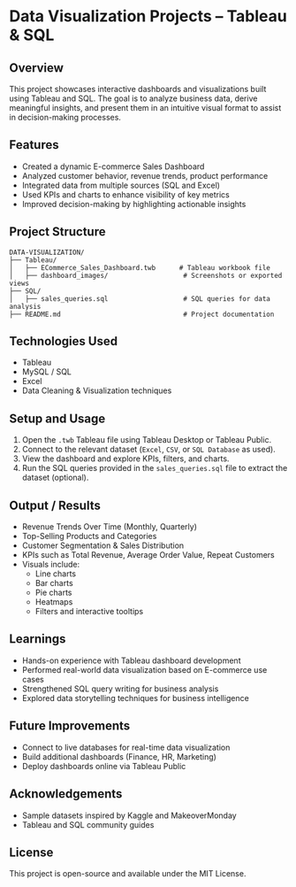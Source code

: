 # Data Visualization Projects – Tableau & SQL

## Overview
This project showcases interactive dashboards and visualizations built using Tableau and SQL. The goal is to analyze business data, derive meaningful insights, and present them in an intuitive visual format to assist in decision-making processes.

## Features
- Created a dynamic E-commerce Sales Dashboard
- Analyzed customer behavior, revenue trends, product performance
- Integrated data from multiple sources (SQL and Excel)
- Used KPIs and charts to enhance visibility of key metrics
- Improved decision-making by highlighting actionable insights

## Project Structure
```
DATA-VISUALIZATION/
├── Tableau/
│   ├── ECommerce_Sales_Dashboard.twb      # Tableau workbook file
│   ├── dashboard_images/                   # Screenshots or exported views
├── SQL/
│   ├── sales_queries.sql                   # SQL queries for data analysis
├── README.md                               # Project documentation
```

## Technologies Used
- Tableau
- MySQL / SQL
- Excel
- Data Cleaning & Visualization techniques

## Setup and Usage
1. Open the `.twb` Tableau file using Tableau Desktop or Tableau Public.
2. Connect to the relevant dataset (`Excel`, `CSV`, or `SQL Database` as used).
3. View the dashboard and explore KPIs, filters, and charts.
4. Run the SQL queries provided in the `sales_queries.sql` file to extract the dataset (optional).

## Output / Results
- Revenue Trends Over Time (Monthly, Quarterly)
- Top-Selling Products and Categories
- Customer Segmentation & Sales Distribution
- KPIs such as Total Revenue, Average Order Value, Repeat Customers
- Visuals include:
  - Line charts
  - Bar charts
  - Pie charts
  - Heatmaps
  - Filters and interactive tooltips

## Learnings
- Hands-on experience with Tableau dashboard development
- Performed real-world data visualization based on E-commerce use cases
- Strengthened SQL query writing for business analysis
- Explored data storytelling techniques for business intelligence

## Future Improvements
- Connect to live databases for real-time data visualization
- Build additional dashboards (Finance, HR, Marketing)
- Deploy dashboards online via Tableau Public

## Acknowledgements
- Sample datasets inspired by Kaggle and MakeoverMonday
- Tableau and SQL community guides

## License
This project is open-source and available under the MIT License.
